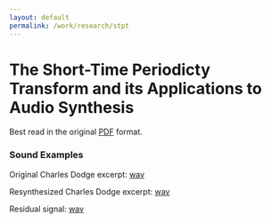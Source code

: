 ```yaml
---
layout: default
permalink: /work/research/stpt
---
```


# The Short-Time Periodicty Transform and its Applications to Audio Synthesis

Best read in the original [PDF](./sundstrom_periodicity.pdf) format.

### Sound Examples

Original Charles Dodge excerpt: [wav](./dodge_excerpt-32b.wav)

Resynthesized Charles Dodge excerpt: [wav](./resynth.wav)

Residual signal: [wav](./residual.wav)
